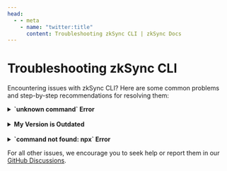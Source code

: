 ```yaml
---
head:
  - - meta
    - name: "twitter:title"
      content: Troubleshooting zkSync CLI | zkSync Docs
---
```


# Troubleshooting zkSync CLI

Encountering issues with zkSync CLI? Here are some common problems and step-by-step recommendations for resolving them:

<details>
<summary><strong>`unknown command` Error</strong></summary>

If you encounter an `unknown command` error, follow these steps:

a. **Check the zkSync CLI Version**
   - Run `npx zksync-cli --version` to check your current version.
   - Compare it with the latest version available on [npm](https://www.npmjs.com/package/zksync-cli).
   - If your version is lower than the one on npm, follow the steps below. If your version is up-to-date, it's possible that the command was moved or renamed. Use `npx zksync-cli help` for a list of current commands or refer to the documentation.

b. **Verify Local Installation**
   - Use `npm list zksync-cli` to check if `zksync-cli` is installed in the current directory or any parent directories from where you are running your terminal.
   - If it is indeed installed, make sure to uninstall it by running `npm uninstall zksync-cli` in its installation location. Remove all instances of `zksync-cli` until none are found by `npm list zksync-cli`.

c. **Verify Global Installation**
   - Use `npm list -g zksync-cli` to check if `zksync-cli` is installed globally.
   - If it is installed globally, uninstall it using `npm uninstall -g zksync-cli`.

d. **Clean npm Cache**
   - Run `npm cache clean --force`.

e. **Use the Latest Version**
   - As a quick fix, or if the above steps don't resolve the issue, use `npx zksync-cli@latest [command]`, for example, `npx zksync-cli@latest dev start`.
</details>

<br />

<details>
<summary><strong>My Version is Outdated</strong></summary>

If `npx zksync-cli` is not running the latest version:

- Refer to the guide above to check and update your zkSync CLI version.
</details>

<br />

<details>
<summary><strong>`command not found: npx` Error</strong></summary>

If you receive a `command not found: npx` error, it means Node.js is not installed or not correctly set up on your system:

- Install Node.js from [https://nodejs.org/](https://nodejs.org/). This will also install `npm` and `npx`.
- After installation, restart your terminal and try running `npx zksync-cli` again.
</details>

For all other issues, we encourage you to seek help or report them in our [GitHub Discussions](https://github.com/zkSync-Community-Hub/zksync-developers/discussions/new?category=general&title=[zksync-cli]%20<Title>).
